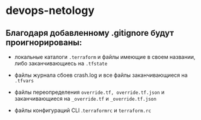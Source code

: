 # devops-netology

## Благодаря добавленному .gitignore будут проигнорированы:

- локальные каталоги `.terraform` и файлы имеющие в своем названии, либо заканчивающиесь на `.tfstate`

- файлы журнала сбоев crash.log и все файлы заканчивающиеся на `.tfvars`

- файлы переопределения `override.tf, override.tf.json` и заканчивающиеся на `_override.tf` и `_override.tf.json`

- файлы конфигураций CLI .`terraformrc` и `terraform.rc`

